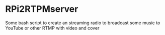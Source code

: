 # RPi2RTPMserver
Some bash script to create an  streaming radio to broadcast some music to YouTube or other RTMP with video and cover
